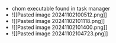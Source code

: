 - chom executable found in task manager
- ![[Pasted image 20241102100512.png]]
- ![[Pasted image 20241102101118.png]]
- ![[Pasted image 20241102101400.png]]
- ![[Pasted image 20241102104723.png]]